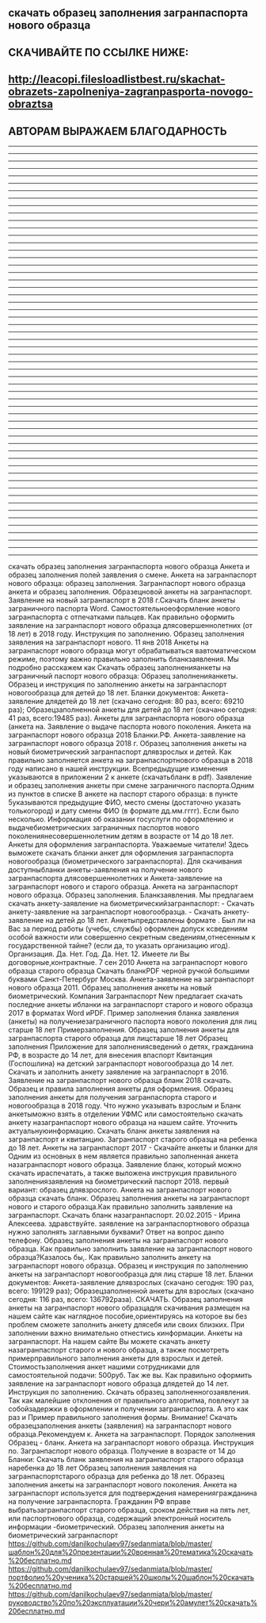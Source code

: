 скачать образец заполнения загранпаспорта нового образца
--------------------------------------------------
СКАЧИВАЙТЕ ПО ССЫЛКЕ НИЖЕ:
--------------------------------------------------
http://leacopi.filesloadlistbest.ru/skachat-obrazets-zapolneniya-zagranpasporta-novogo-obraztsa
--------------------------------------------------
АВТОРАМ ВЫРАЖАЕМ БЛАГОДАРНОСТЬ
--------------------------------------------------
--------------------------------------------------
--------------------------------------------------
--------------------------------------------------
--------------------------------------------------
--------------------------------------------------
--------------------------------------------------
--------------------------------------------------
--------------------------------------------------
--------------------------------------------------
--------------------------------------------------
--------------------------------------------------
--------------------------------------------------
--------------------------------------------------
--------------------------------------------------
--------------------------------------------------
--------------------------------------------------
--------------------------------------------------
--------------------------------------------------
--------------------------------------------------
--------------------------------------------------
--------------------------------------------------
--------------------------------------------------
--------------------------------------------------
--------------------------------------------------
--------------------------------------------------
--------------------------------------------------
--------------------------------------------------
--------------------------------------------------
--------------------------------------------------
--------------------------------------------------
--------------------------------------------------
--------------------------------------------------
--------------------------------------------------
--------------------------------------------------
--------------------------------------------------
--------------------------------------------------
--------------------------------------------------
--------------------------------------------------
--------------------------------------------------
--------------------------------------------------
--------------------------------------------------
--------------------------------------------------
--------------------------------------------------
--------------------------------------------------
--------------------------------------------------
--------------------------------------------------
--------------------------------------------------
--------------------------------------------------
--------------------------------------------------
--------------------------------------------------
--------------------------------------------------
--------------------------------------------------
--------------------------------------------------
--------------------------------------------------
--------------------------------------------------
--------------------------------------------------
скачать образец заполнения загранпаспорта нового образца Анкета и образец заполнения полей заявления о смене. Анкета на загранпаспорт нового образца: образец заполнения. Загранпаспорт нового образца анкета и образец заполнения. Образецновой анкеты на загранпаспорт. Заявление на новый загранпаспорт в 2018 г.Скачать бланк анкеты заграничного паспорта Word. Самостоятельноеоформление нового загранпаспорта с отпечатками пальцев. Как правильно оформить заявление на загранпаспорт нового образца длясовершеннолетних (от 18 лет) в 2018 году. Инструкция по заполнению. Образец заполнения заявления на загранпаспорт нового. 11 янв 2018  Анкеты на загранпаспорт нового образца могут обрабатываться вавтоматическом режиме, поэтому важно правильно заполнить бланкзаявления. Мы подробно расскажем как  Скачать образец заполненияанкеты на заграничный паспорт нового образца: Образец заполненияанкеты. Образец и инструкция по заполнению анкеты на загранпаспорт новогообразца для детей до 18 лет. Бланки документов: Анкета-заявление длядетей до 18 лет (скачано сегодня: 80 раз, всего: 69210 раз); Образецзаполненной анкеты для детей до 18 лет (скачано сегодня: 41 раз, всего:19485 раз). Анкеты для загранпаспорта нового образца (анкета на. Заявление о выдаче паспорта нового поколения. Анкета на загранпаспорт нового образца 2018  Бланки.РФ. Анкета-заявление на загранпаспорт нового образца 2018 г. Образец заполнения анкеты на новый биометрический загранпаспорт длявзрослых и детей.  Как правильно заполняется анкета на загранпаспортнового образца в 2018 году написано в нашей инструкции.  Всепредыдущие изменения указываются в приложении 2 к анкете (скачатьбланк в pdf). Заявление и образец заполнения анкеты при смене заграничного паспорта.Одним из пунктов в списке  В анкете на паспорт старого образца: в пункте 5указываются предыдущие ФИО, место смены (достаточно указать толькогород) и дату смены ФИО (в формате дд.мм.гггг). Если было несколько. Информация об оказании госуслуги по оформлению и выдачебиометрических заграничных паспортов нового поколениянесовершеннолетним детям в возрасте от 14 до 18 лет. Анкеты для оформления загранпаспорта. Уважаемые читатели! Здесь выможете скачать бланки анкет для оформления загранпаспорта новогообразца (биометрического загранпаспорта). Для скачивания доступныбланки анкеты-заявления на получение нового загранпаспорта длясовершеннолетних и
Анкета-заявление на загранпаспорт нового и старого образца. Анкета на загранпаспорт нового образца. Образец заполнения. Бланкзаявления. Мы предлагаем скачать анкету-заявление на биометрическийзагранпаспорт: - Скачать анкету-заявление на загранпаспорт новогообразца. - Скачать анкету-заявление на детей до 18 лет. Анкетыпредставлены формате . Был ли на Вас за период работы (учебы, службы) оформлен допуск ксведениям особой важности или совершенно секретным сведениям,отнесенным к государственной тайне? (если да, то указать организацию игод). Организация. Да. Нет. Год. Да. Нет. 12. Имеете ли Вы договорные,контрактные. 7 сен 2010  Анкета на загранпаспорт нового образца старого образца Скачать бланкPDF черной ручкой большими буквами Санкт-Петербург Москва. Анкета-заявление на загранпаспорт нового образца 2011. Образец заполнения анкеты на новый биометрический. Компания Загранпаспорт New предлагает скачать последние анкеты ибланки на загранпаспорт старого и нового образца 2017 в форматах Word иPDF.  Пример заполнения бланка заявления (анкеты) на получениезаграничного паспорта нового поколения для лиц старше 18 лет  Примерзаполнения. Образец заполнения анкеты для загранпаспорта старого образца для лицстарше 18 лет  Образец заполнения  Приложение для заполнениясведений о детях, гражданина РФ, в возрасте до 14 лет, для внесения впаспорт  Квитанция (Госпошлина) на детский загранпаспорт новогообразца до 14 лет. Скачать и заполнить анкету заявление на загранпаспорт в 2016. Заявление на загранпаспорт нового образца бланк 2018 скачать. Образец и правила заполнения анкеты для оформления. Образец заполнения анкеты для получения загранпаспорта старого и новогообразца в 2018 году. Что нужно указывать взрослым и  Бланк анкетыможно взять в отделении УФМС или самостоятельно скачать анкету назагранпаспорт нового образца на нашем сайте. Уточнить актуальнуюинформацию. Скачать бланк анкеты заявления на загранпаспорт и квитанцию. Загранпаспорт старого образца на ребенка до 18 лет. Анкеты на загранпаспорт 2017 - Скачайте анкеты и бланки для
Одним из основных в нем является правильно заполненная анкета назагранпаспорт нового образца. Заявление  бланк, который можно скачать ираспечатать, а также выложена инструкция правильного заполнениязаявления на биометрический паспорт 2018.  первый вариант: образец длявзрослого. Анкета на загранпаспорт нового образца скачать бланк. Образец заполнения анкеты на загранпаспорт нового и старого образца.Как правильно заполнить заявление на загранпаспорт. Скачать бланк назагранпаспорт. 20.02.2015 - Ирина Алексеева. здравствуйте. заявление на загранпаспортнового образца нужно заполнять заглавными буквами? Ответ на вопрос данпо телефону. Образец заполнения анкеты на загранпаспорт нового образца. Как правильно заполнить заявление на загранпаспорт нового образца?Казалось бы,. Как правильно заполнить анкету на загранпаспорт нового образца. Образец и инструкция по заполнению анкеты на загранпаспорт новогообразца для лиц старше 18 лет. Бланки документов: Анкета-заявление длявзрослых (скачано сегодня: 190 раз, всего: 199129 раз); Образецзаполненной анкеты для взрослых (скачано сегодня: 116 раз, всего: 136792раза). СКАЧАТЬ. Образец заполнения анкеты на загранпаспорт нового образцадля скачивания размещен на нашем сайте как наглядное пособие,ориентируясь на которое вы без проблем сможете заполнить анкету длясебя или своих близких. При заполнении важно внимательно отнестись кинформации. Анкеты на загранпаспорт. На нашем сайте Вы можете скачать анкету назагранпаспорт старого и нового образца, а также посмотреть примерправильного заполнения анкеты для взрослых и детей. Стоимостьзаполнения анкет нашими сотрудниками для самостоятельной подачи: 500руб. Так же вы. Как правильно оформить заявление на загранпаспорт нового образца длядетей до 14 лет. Инструкция по заполнению. Скачать образец заполненногозаявления. Так как малейшие отклонения от правильного алгоритма, повлекут за собойзадержки в оформлении и получении загранпаспорта. А это как раз и Пример правильного заполнения формы. Внимание!  Скачать образецзаполнения анкеты (заявления) на загранпаспорт нового образца.Рекомендуем к. Анкета на загранпаспорт. Порядок заполнения  Образец - бланк. Анкета на загранпаспорт нового образца. Инструкция по. Загранпаспорт нового образца. Получение в возрасте от 14 до
Бланки: Скачать бланк заявления на загранпаспорт старого образца наребенка до 18 лет  Образец заполнения заявления на загранпаспортстарого образца для ребенка до 18 лет. Образец заполнения анкеты на загранпаспорт нового поколения. Анкета на загранпаспорт используется для подтверждения намерениягражданина на получение загранпаспорта. Гражданин РФ вправе выбратьзагранпаспорт старого образца, сроком действия на пять лет, или паспортнового образца, содержащий электронный носитель информации -биометрический. Образец заполнения анкеты на биометрический загранпаспорт
https://github.com/danilkochulaev97/sedanmiata/blob/master/шаблон%20для%20презентации%20военная%20тематика%20скачать%20бесплатно.md
https://github.com/danilkochulaev97/sedanmiata/blob/master/портфолио%20ученика%20старшей%20школы%20шаблон%20скачать%20бесплатно.md
https://github.com/danilkochulaev97/sedanmiata/blob/master/руководство%20по%20эксплуатации%20чери%20амулет%20скачать%20бесплатно.md